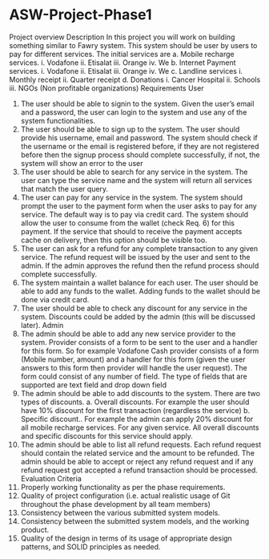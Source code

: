 # ASW-Project-Phase1
 Project overview
Description
In this project you will work on building something similar to Fawry system. This system should 
be user by users to pay for different services. The initial services are
a. Mobile recharge services.
i. Vodafone
ii. Etisalat
iii. Orange
iv. We
b. Internet Payment services.
i. Vodafone
ii. Etisalat
iii. Orange
iv. We
c. Landline services
i. Monthly receipt
ii. Quarter receipt
d. Donations
i. Cancer Hospital
ii. Schools
iii. NGOs (Non profitable organizations)
Requirements
User 
1. The user should be able to signin to the system. Given the user’s email and a password, 
the user can login to the system and use any of the system functionalities.
2. The user should be able to sign up to the system. The user should provide his 
username, email and password. The system should check if the username or the email 
is registered before, if they are not registered before then the signup process should 
complete successfully, if not, the system will show an error to the user
3. The user should be able to search for any service in the system. The user can type the 
service name and the system will return all services that match the user query.
4. The user can pay for any service in the system. The system should prompt the user to 
the payment form when the user asks to pay for any service. The default way is to pay 
via credit card. The system should allow the user to consume from the wallet (check 
Req. 6) for this payment. If the service that should to receive the payment accepts cache 
on delivery, then this option should be visible too.
5. The user can ask for a refund for any complete transaction to any given service. The 
refund request will be issued by the user and sent to the admin. If the admin approves 
the refund then the refund process should complete successfully. 
6. The system maintain a wallet balance for each user. The user should be able to add any 
funds to the wallet. Adding funds to the wallet should be done via credit card.
7. The user should be able to check any discount for any service in the system. Discounts 
could be added by the admin (this will be discussed later).
Admin
1. The admin should be able to add any new service provider to the system. Provider 
consists of a form to be sent to the user and a handler for this form. So for example 
Vodafone Cash provider consists of a form (Mobile number, amount) and a handler for 
this form (given the user answers to this form then provider will handle the user request). 
The form could consist of any number of field. The type of fields that are supported are 
text field and drop down field
2. The admin should be able to add discounts to the system. There are two types of 
discounts.
a. Overall discounts. For example the user should have 10% discount for the first 
transaction (regardless the service)
b. Specific discount.. For example the admin can apply 20% discount for all mobile 
recharge services.
For any given service. All overall discounts and specific discounts for this service should 
apply.
3. The admin should be able to list all refund requests. Each refund request should contain 
the related service and the amount to be refunded. The admin should be able to accept 
or reject any refund request and if any refund request got accepted a refund transaction 
should be processed. 
Evaluation Criteria
1. Properly working functionality as per the phase requirements.
2. Quality of project configuration (i.e. actual realistic usage of Git throughout the 
phase development by all team members)
3. Consistency between the various submitted system models.
4. Consistency between the submitted system models, and the working product.
5. Quality of the design in terms of its usage of appropriate design patterns, and 
SOLID principles as needed.
